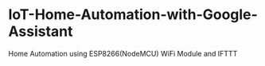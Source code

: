 # IoT-Home-Automation-with-Google-Assistant
Home Automation using ESP8266(NodeMCU) WiFi Module and IFTTT
